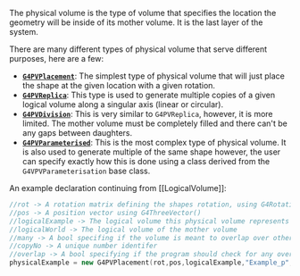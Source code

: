 The physical volume is the type of volume that specifies the location the geometry will be inside of its mother volume. It is the last layer of the system.

There are many different types of physical volume that serve different purposes, here are a few:

- **[`G4PVPlacement`](https://gitlab.cern.ch/geant4/geant4/-/blob/master/source/geometry/volumes/include/G4PVPlacement.hh)**: The simplest type of physical volume that will just place the shape at the given location with a given rotation.
- **[`G4PVReplica`](https://gitlab.cern.ch/geant4/geant4/-/blob/master/source/geometry/volumes/include/G4PVReplica.hh)**: This type is used to generate multiple copies of a given logical volume along a singular axis (linear or circular).
- **[`G4PVDivision`](https://gitlab.cern.ch/geant4/geant4/-/blob/master/source/geometry/divisions/include/G4PVDivision.hh)**: This is very similar to `G4PVReplica`, however, it is more limited. The mother volume must be completely filled and there can't be any gaps between daughters.
- **[`G4PVParameterised`](https://gitlab.cern.ch/geant4/geant4/-/blob/master/source/geometry/volumes/include/G4PVParameterised.hh)**: This is the most complex type of physical volume. It is also used to generate multiple of the same shape however, the user can specify exactly how this is done using a class derived from the `G4VPVParameterisation` base class.

An example declaration continuing from [[LogicalVolume]]:
```cpp
//rot -> A rotation matrix defining the shapes rotation, using G4RotationMatrix*
//pos -> A position vector using G4ThreeVector()
//logicalExample -> The logical volume this physical volume represents
//logicalWorld -> The logical volume of the mother volume
//many -> A bool specifing if the volume is meant to overlap over other volumes
//copyNo -> A unique number identifer
//overlap -> A bool specifying if the program should check for any overlap
physicalExample = new G4PVPlacement(rot,pos,logicalExample,"Example_p",logicalWorld,many,copyNo,overlap);
```

